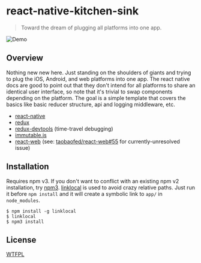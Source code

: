 # react-native-kitchen-sink

> Toward the dream of plugging all platforms into one app.

![Demo](./demo.gif)

## Overview

Nothing new new here. Just standing on the shoulders of giants and trying to plug the iOS, Android, and web platforms into one app. The react native docs are good to point out that they don't intend for all platforms to share an identical user interface, so note that it's trivial to swap components depending on the platform. The goal is a simple template that covers the basics like basic reducer structure, api and logging middleware, etc.

- [react-native](facebook.github.io/react-native)
- [redux](https://github.com/rackt/redux)
- [redux-devtools](https://github.com/gaearon/redux-devtools) (time-travel debugging)
- [immutable.js](https://facebook.github.io/immutable-js/)
- [react-web](https://github.com/taobaofed/react-web) (see: [taobaofed/react-web#55](https://github.com/taobaofed/react-web/issues/55) for currently-unresolved issue)

## Installation

Requires npm v3. If you don't want to conflict with an existing npm v2 installation, try [npm3](https://www.npmjs.com/package/npm3). [linklocal](https://www.npmjs.com/package/linklocal) is used to avoid crazy relative paths. Just run it before `npm install` and it will create a symbolic link to `app/` in `node_modules`.

```
$ npm install -g linklocal
$ linklocal
$ npm3 install
```

## License

[WTFPL](http://www.wtfpl.net/)
